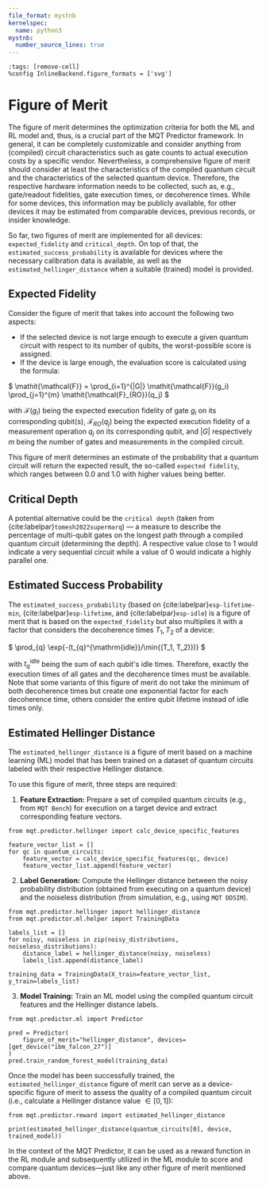 ```yaml
---
file_format: mystnb
kernelspec:
  name: python3
mystnb:
  number_source_lines: true
---
```


```{code-cell} ipython3
:tags: [remove-cell]
%config InlineBackend.figure_formats = ['svg']
```

# Figure of Merit

The figure of merit determines the optimization criteria for both the ML and RL model and, thus, is a crucial part of the MQT Predictor framework.
In general, it can be completely customizable and consider anything from (compiled) circuit characteristics such as gate counts to actual execution costs by a specific vendor.
Nevertheless, a comprehensive figure of merit should consider at least the characteristics of the compiled quantum circuit and the characteristics of the selected quantum device.
Therefore, the respective hardware information needs to be collected, such as, e.g., gate/readout fidelities, gate execution times, or decoherence times.
While for some devices, this information may be publicly available, for other devices it may be estimated from comparable devices, previous records, or insider knowledge.

So far, two figures of merit are implemented for all devices: `expected_fidelity` and `critical_depth`.
On top of that, the `estimated_success_probability` is available for devices where the necessary calibration data is available, as well as the `estimated_hellinger_distance` when a suitable (trained) model is provided.

## Expected Fidelity

Consider the figure of merit that takes into account the following two aspects:

- If the selected device is not large enough to execute a given quantum circuit with respect to its number of qubits, the worst-possible score is assigned.
- If the device is large enough, the evaluation score is calculated using the formula:

$
\mathit{\mathcal{F}} = \prod_{i=1}^{|G|} \mathit{\mathcal{F}}(g_i) \prod_{j=1}^{m} \mathit{\mathcal{F}_{RO}}(q_j)
$

with
$\mathit{\mathcal{F}}(g_i)$ being the expected execution fidelity of gate $g_i$ on its corresponding qubit(s),
$\mathit{\mathcal{F}_{RO}}(q_j)$ being the expected execution fidelity of a measurement operation $q_j$ on its corresponding qubit, and
$|G|$ respectively $m$ being the number of gates and measurements in the compiled circuit.

This figure of merit determines an estimate of the probability that a quantum circuit will return the expected result, the so-called `expected fidelity`, which ranges between $0.0$ and $1.0$ with higher values being better.

## Critical Depth

A potential alternative could be the `critical depth` (taken from {cite:labelpar}`tomesh2022supermarq`) — a measure to describe the percentage of multi-qubit gates on the longest path through a compiled quantum circuit (determining the depth).
A respective value close to 1 would indicate a very sequential circuit while a value of 0 would indicate a highly parallel one.

## Estimated Success Probability

The `estimated_success_probability` (based on {cite:labelpar}`esp-lifetime-min`, {cite:labelpar}`esp-lifetime`, and {cite:labelpar}`esp-idle`) is a figure of merit that is based on the `expected_fidelity` but also multiplies it with a factor that considers the decoherence times $T_1, T_2$ of a device:

$
\prod_{q} \exp{-(t_{q}^{\mathrm{idle}}/\min{(T_1, T_2)})}
$

with $t_{q}^{\mathrm{idle}}$ being the sum of each qubit's idle times.
Therefore, exactly the execution times of all gates and the decoherence times must be available.
Note that some variants of this figure of merit do not take the minimum of both decoherence times but create one exponential factor for each decoherence time, others consider the entire qubit lifetime instead of idle times only.

## Estimated Hellinger Distance

The `estimated_hellinger_distance` is a figure of merit based on a machine learning (ML) model that has been trained on a dataset of quantum circuits labeled with their respective Hellinger distance.

To use this figure of merit, three steps are required:

1. **Feature Extraction:** Prepare a set of compiled quantum circuits (e.g., from `MQT Bench`) for execution on a target device and extract corresponding feature vectors.

```{code-cell} ipython3
from mqt.predictor.hellinger import calc_device_specific_features

feature_vector_list = []
for qc in quantum_circuits:
    feature_vector = calc_device_specific_features(qc, device)
    feature_vector_list.append(feature_vector)
```

2. **Label Generation:** Compute the Hellinger distance between the noisy probability distribution (obtained from executing on a quantum device) and the noiseless distribution (from simulation, e.g., using `MQT DDSIM`).

```{code-cell} ipython3
from mqt.predictor.hellinger import hellinger_distance
from mqt.predictor.ml.helper import TrainingData

labels_list = []
for noisy, noiseless in zip(noisy_distributions, noiseless_distributions):
    distance_label = hellinger_distance(noisy, noiseless)
    labels_list.append(distance_label)

training_data = TrainingData(X_train=feature_vector_list, y_train=labels_list)
```

3. **Model Training:** Train an ML model using the compiled quantum circuit features and the Hellinger distance labels.

```{code-cell} ipython3
from mqt.predictor.ml import Predictor

pred = Predictor(
    figure_of_merit="hellinger_distance", devices=[get_device("ibm_falcon_27")]
)
pred.train_random_forest_model(training_data)
```

Once the model has been successfully trained, the `estimated_hellinger_distance` figure of merit can serve as a device-specific figure of merit to assess the quality of a compiled quantum circuit (i.e., calculate a Hellinger distance value $\in [0, 1]$):

```{code-cell} ipython3
from mqt.predictor.reward import estimated_hellinger_distance

print(estimated_hellinger_distance(quantum_circuits[0], device, trained_model))
```

In the context of the MQT Predictor, it can be used as a reward function in the RL module and subsequently utilized in the ML module to score and compare quantum devices—just like any other figure of merit mentioned above.
